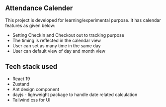 ## Attendance Calender

This project is developed for learning/experimental purpose. It has calendar features as given below:
- Setting CheckIn and Checkout out to tracking purpose
- The timing is reflected in the calendar view
- User can set as many time in the same day
- User can default view of day and month view


## Tech stack used
- React 19
- Zustand
- Ant design component
- dayjs - lighweight package to handle date related calculation
- Tailwind css for UI

